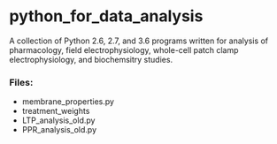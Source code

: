 # python_for_data_analysis
A collection of Python 2.6, 2.7, and 3.6 programs written for analysis of pharmacology, field electrophysiology, whole-cell patch clamp electrophysiology, and biochemsitry studies.

### Files:
* membrane_properties.py
* treatment_weights
* LTP_analysis_old.py
* PPR_analysis_old.py
